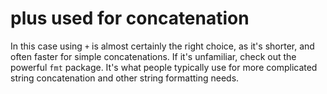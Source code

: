 # plus used for concatenation

In this case using `+` is almost certainly the right choice, as it's shorter,
and often faster for simple concatenations. If it's unfamiliar, check out the powerful `fmt` package.
It's what people typically use for more complicated string concatenation and other string formatting needs.
